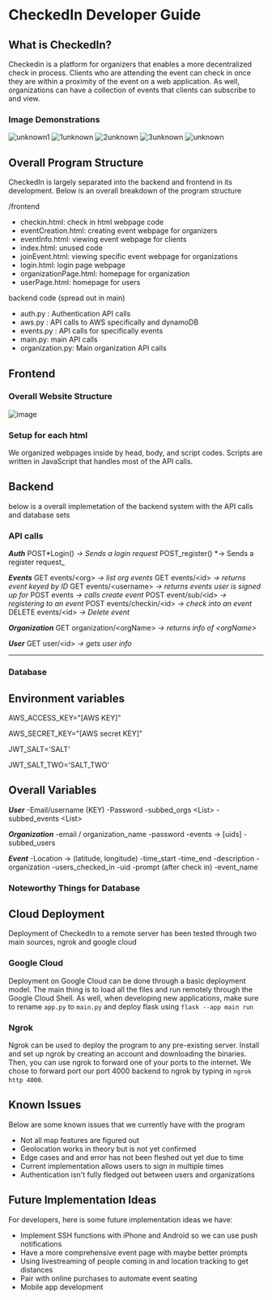 # CheckedIn Developer Guide

## What is CheckedIn?

Checkedin is a platform for organizers that enables a more decentralized check in process. Clients who are attending the event can check in once they are within a proximity of the event on a web application. As well, organizations can have a collection of events that clients can subscribe to and view.

### Image Demonstrations
![unknown1](https://user-images.githubusercontent.com/70402202/196046777-4e5787a7-3933-4e47-89f3-18a3298761e8.png)
![1unknown](https://user-images.githubusercontent.com/70402202/196046778-fd1cd704-a400-42e9-b9bc-8eb2eae77360.png)
![2unknown](https://user-images.githubusercontent.com/70402202/196046779-8639f8aa-ac81-4c3e-a960-92476d803573.png)
![3unknown](https://user-images.githubusercontent.com/70402202/196046780-7096f425-db42-480c-b417-09f16d4f281e.png)
![unknown](https://user-images.githubusercontent.com/70402202/196046781-0c900684-636c-4325-9858-80c1e15683b1.png)



## Overall Program Structure

CheckedIn is largely separated into the backend and frontend in its development. Below is an overall breakdown of the program structure

/frontend

- checkin.html: check in html webpage code
- eventCreation.html: creating event webpage for organizers
- eventInfo.html: viewing event webpage for clients
- index.html: unused code
- joinEvent.html: viewing specific event webpage for organizations
- login.html: login page webpage
- organizationPage.html: homepage for organization
- userPage.html: homepage for users

backend code (spread out in main)

- auth.py : Authentication API calls
- aws.py : API calls to AWS specifically and dynamoDB
- events.py : API calls for specifically events
- main.py: main API calls
- organization.py: Main organization API calls

## Frontend

### Overall Website Structure

![image](https://user-images.githubusercontent.com/70402202/196044901-868deed2-d5d9-41e9-ad12-a2e41bc71cec.png)


### Setup for each html

We organized webpages inside by head, body, and script codes. Scripts are written in JavaScript that handles most of the API calls.

## Backend

below is a overall implemetation of the backend system with the API calls and database sets



### API calls

**_Auth_**
POST*Login() *-> Sends a login request*
POST_register() *-> Sends a register request\_

**_Events_**
GET events/\<org> _-> list org events_
GET events/\<id> _-> returns event keyed by ID_
GET events/\<username> _-> returns events user is_ _signed up for_
POST events _-> calls create event_
POST event/sub/\<id> _-> registering to an event_
POST events/checkin/\<id> _-> check into an event_
DELETE events/\<id> _-> Delete event_

**_Organization_**
GET organization/\<orgName> *-> *returns info of* \<orgName>*

**_User_**
GET user/\<id> _-> gets user info_

---

### Database

## Environment variables
AWS_ACCESS_KEY="[AWS KEY]"

AWS_SECRET_KEY="[AWS secret KEY]"

JWT_SALT='SALT'

JWT_SALT_TWO='SALT_TWO'


## Overall Variables

**_User_**
-Email/username (KEY)
-Password
-subbed_orgs \<List>
-subbed_events \<List>

**_Organization_**
-email / organization_name
-password
-events -> [uids]
-subbed_users

**_Event_**
-Location -> (latitude, longitude)
-time_start
-time_end
-description
-organization
-users_checked_in
-uid
-prompt (after check in)
-event_name

### Noteworthy Things for Database

## Cloud Deployment

Deployment of CheckedIn to a remote server has been tested through two main sources, ngrok and google cloud

### Google Cloud

Deployment on Google Cloud can be done through a basic deployment model. The main thing is to load all the files and run remotely through the Google Cloud Shell. As well, when developing new applications, make sure to rename `app.py` to `main.py` and deploy flask using `flask --app main run`

### Ngrok

Ngrok can be used to deploy the program to any pre-existing server. Install and set up ngrok by creating an account and downloading the binaries. Then, you can use ngrok to forward one of your ports to the internet. We chose to forward port our port 4000 backend to ngrok by typing in `ngrok http 4000`.

## Known Issues

Below are some known issues that we currently have with the program

- Not all map features are figured out
- Geolocation works in theory but is not yet confirmed
- Edge cases and and error has not been fleshed out yet due to time
- Current implementation allows users to sign in multiple times
- Authentication isn't fully fledged out between users and organizations

## Future Implementation Ideas

For developers, here is some future implementation ideas we have:

- Implement SSH functions with iPhone and Android so we can use push notifications
- Have a more comprehensive event page with maybe better prompts
- Using livestreaming of people coming in and location tracking to get distances
- Pair with online purchases to automate event seating
- Mobile app development
